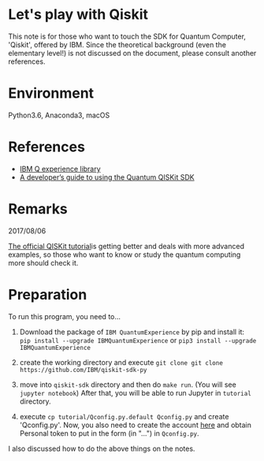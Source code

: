 # Let's play with Qiskit

This note is for those who want to touch the SDK for Quantum Computer, 'Qiskit', offered by IBM. Since the theoretical background (even the elementary level!) is not discussed on the document, please consult another references. 

# Environment
Python3.6, Anaconda3, macOS

# References
- [IBM Q experience library](https://quantumexperience.ng.bluemix.net/qx/user-guide)
- [A developer’s guide to using the Quantum QISKit SDK](https://developer.ibm.com/code/2017/05/17/developers-guide-to-quantum-qiskit-sdk/)

# Remarks
2017/08/06

[The official QISKit tutorial](https://github.com/QISKit/qiskit-tutorial)is getting better and deals with more advanced examples, so those who want to know or study the quantum computing more should check it.

# Preparation
To run this program, you need to...

1. Download the package of `IBM QuantumExperience` by pip and install it:
`pip install --upgrade IBMQuantumExperience` or `pip3 install --upgrade IBMQuantumExperience`

2. create the working directory and execute
`git clone git clone https://github.com/IBM/qiskit-sdk-py`

3. move into `qiskit-sdk` directory and then do `make run`. (You will see `jupyter notebook`) After that, you will be able to run Jupyter in `tutorial` directory.

4. execute `cp tutorial/Qconfig.py.default Qconfig.py` and create 'Qconfig.py'. Now, you also need to create the account [here](https://quantumexperience.ng.bluemix.net/qx/user-guide) and obtain Personal token to put in the form (in "...") in `Qconfig.py`.

I also discussed how to do the above things on the notes.
